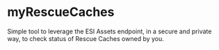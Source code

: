 # myRescueCaches
Simple tool to leverage the ESI Assets endpoint, in a secure and private way, to check status of Rescue Caches owned by you.
